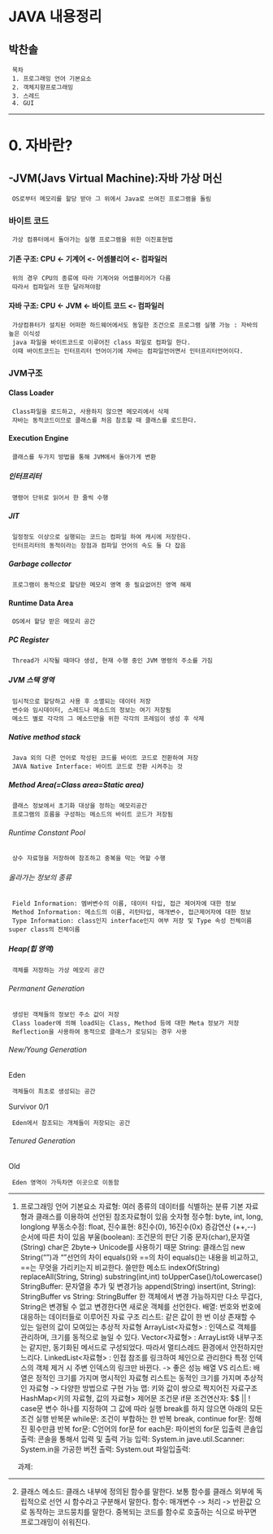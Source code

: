 JAVA 내용정리
=============
박찬솔
-------------

     목차
     1. 프로그래밍 언어 기본요소
     2. 객체지향프로그래밍
     3. 스레드
     4. GUI

* * *
# 0. 자바란?
## -JVM(Javs Virtual Machine):자바 가상 머신
     OS로부터 메모리를 할당 받아 그 위에서 Java로 쓰여진 프로그램을 돌림
### 바이트 코드
     가상 컴퓨터에서 돌아가는 실행 프로그램을 위한 이진표현법
#### 기존 구조: CPU <- 기계어 <- 어셈블리어 <- 컴파일러
     위의 경우 CPU의 종류에 따라 기계어와 어셉블리어가 다름
     따라서 컴파일러 또한 달라져야함
#### 자바 구조: CPU <- JVM <- 바이트 코드 <- 컴파일러
     가상컴퓨터가 설치된 어떠한 하드웨어에서도 동일한 조건으로 프로그램 실행 가능 : 자바의 높은 이식성
     java 파일을 바이트코드로 이루어진 class 파일로 컴파일 한다.
     이때 바이트코드는 인터프리터 언어이기에 자바는 컴파일언어면서 인터프리터언어이다.
    
### JVM구조
#### Class Loader
     Class파일을 로드하고, 사용하지 않으면 메모리에서 삭제
     자바는 동적코드이므로 클래스를 처음 참조할 때 클래스를 로드한다.
#### Execution Engine
     클래스를 두가지 방법을 통해 JVM에서 돌아가게 변환
##### 인터프리터
     명령어 단위로 읽어서 한 줄씩 수행
##### JIT
     일정정도 이상으로 실행되는 코드는 컴파일 하여 캐시에 저장한다.
     인터프리터의 동적이라는 장점과 컴파일 언어의 속도 둘 다 잡음
##### Garbage collector
     프로그램이 동적으로 할당한 메모리 영역 중 필요없어진 영역 해제
#### Runtime Data Area
     OS에서 할당 받은 메모리 공간
##### PC Register
     Thread가 시작될 때마다 생성, 현재 수행 중인 JVM 명령의 주소를 가짐
##### JVM 스택 영역
     임시적으로 할당하고 사용 후 소멸되는 데이터 저장
     변수와 임시데이터, 스레드나 메소드의 정보는 여기 저장됨
     메소드 별로 각각의 그 메소드만을 위한 각각의 프레임이 생성 후 삭제
##### Native method stack
     Java 외의 다른 언어로 작성된 코드를 바이트 코드로 전환하여 저장
     JAVA Native Interface: 바이트 코드로 전환 시켜주는 것
##### Method Area(=Class area=Static area)
     클래스 정보에서 초기화 대상을 정하는 메모리공간
     프로그램의 흐름을 구성하는 메소드의 바이트 코드가 저장됨
###### Runtime Constant Pool
     상수 자료형을 저장하여 참조하고 중복을 막는 역할 수행
###### 올라가는 정보의 종류
     Field Information: 멤버변수의 이름, 데이터 타입, 접근 제어자에 대한 정보
     Method Information: 메소드의 이름, 리턴타입, 매개변수, 접근제어자에 대한 정보
     Type Information: class인지 interface인지 여부 저장 및 Type 속성 전체이름 super class의 전체이름
##### Heap(힙 영역)
     객체를 저장하는 가상 메모리 공간
###### Permanent Generation
     생성된 객체들의 정보인 주소 값이 저장
     Class loader에 의해 load되는 Class, Method 등에 대한 Meta 정보가 저장
     Reflection을 사용하여 동적으로 클래스가 로딩되는 경우 사용
###### New/Young Generation
Eden

     객체들이 최초로 생성되는 공간
Survivor 0/1

     Eden에서 참조되는 개체들이 저장되는 공간
###### Tenured Generation
Old

     Eden 영역이 가득차면 이곳으로 이동함
    
* * *
1. 프로그래밍 언어 기본요소
자료형: 여러 종류의 데이터를 식별하는 분류
  기본 자료형과 클래스를 이용하여 선언된 참조자료형이 있음
    숫자형
      정수형: byte, int, long, longlong
      부동소수점: float, 
      진수표현: 8진수(0), 16진수(0x)
      증감연산 (++,--) 순서에 따른 차이 있음
부울(boolean): 조건문의 판단 기중
  문자(char),문자열(String)
    char은 2byte-> Unicode를 사용하기 때문
    String: 클래스임
      new String(“”)과 “”선언의 차이
      equals()와 ==의 차이
      equals()는 내용을 비교하고, ==는 무엇을 가리키는지 비교한다.
      쓸만한 메소드 
indexOf(String)
        replaceAll(String, String)
        substring(int,int)
        toUpperCase()/toLowercase()
    StringBuffer: 문자열을 추가 및 변경가능
      append(String)
      insert(int, String):
      StringBuffer vs String: StringBuffer 한 객체에서 변경 가능하지만 다소 무겁다,
        String은 변경될 수 없고 변경한다면 새로운 객체를 선언한다.
배열: 번호와 번호에 대응하는 데이터들로 이루어진 자료 구조
리스트: 같은 값이 한 번 이상 존재할 수 있는 일련의 값이 모여있는 추상적 자료형
    ArrayList<자료형> : 인덱스로 객체를 관리하며, 크기를 동적으로 늘일 수 있다.
Vector<자료형> : ArrayList와 내부구조는 같지만, 동기화된 메서드로 구성되었다.
  따라서 멀티스레드 환경에서 안전하지만 느리다.
LinkedList<자료형> : 인접 참조를 링크하여 체인으로 관리한다
  특정 인덱스의 객체 제거 시 주변 인덱스의 링크만 바뀐다. -> 좋은 성능
배열 VS 리스트: 배열은 정적인 크기를 가지며 명시적인 자료형
  리스트는 동적인 크기를 가지며 추상적인 자료형 -> 다양한 방법으로 구현 가능
  맵: 키와 값이 쌍으로 짝지어진 자료구조
    HashMap<키의 자료형, 값의 자료형>
제어문
  조건문
    if문
조건연산자: $$ || !
    case문
변수 하나를 지정하여 그 값에 따라 실행
break를 하지 않으면 아래의 모든 조건 실행
  반복문
    while문: 조건이 부합하는 한 반복
      break, continue
    for문: 정해진 횟수만큼 반복
      for문: C언어의 for문
      for each문: 파이썬의 for문
입출력
  콘솔입출력: 콘솔을 통해서 입력 및 출력 가능
    입력: System.in
      jave.util.Scanner: System.in을 가공한 버전
    출력: System.out
  파일입출력:

 
과제:
 
 
 
 
 
* * * 
2. 클래스
메소드: 클래스 내부에 정의된 함수를 말한다.
  보통 함수를 클래스 외부에 독립적으로 선언 시 함수라고 구분해서 말한다.
  함수: 매개변수 -> 처리 -> 반환값 으로 동작하는 코드뭉치를 말한다.
    중복되는 코드를 함수로 호출하는 식으로 바꾸면 프로그래밍이 쉬워진다.


